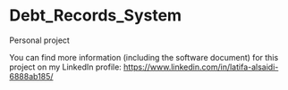 # Debt_Records_System
Personal project

You can find more information (including the software document) for this project on my LinkedIn profile: https://www.linkedin.com/in/latifa-alsaidi-6888ab185/
